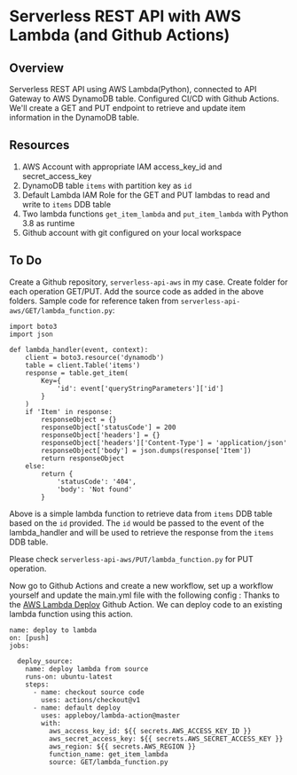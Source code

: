 # Serverless REST API with AWS Lambda (and Github Actions)

## Overview
Serverless REST API using AWS Lambda(Python), connected to API Gateway to AWS DynamoDB table. Configured CI/CD with Github Actions. We'll create a GET and PUT endpoint to retrieve and update item information in the DynamoDB table.

## Resources
1. AWS Account with appropriate IAM access_key_id and secret_access_key
2. DynamoDB table `items` with partition key as `id`
3. Default Lambda IAM Role for the GET and PUT lambdas to read and write to `items` DDB table
4. Two lambda functions `get_item_lambda` and `put_item_lambda` with Python 3.8 as runtime
5. Github account with git configured on your local workspace

## To Do
Create a Github repository, `serverless-api-aws` in my case. Create folder for each operation GET/PUT. Add the source code as added in the above folders. Sample code for reference taken from `serverless-api-aws/GET/lambda_function.py`: 
```
import boto3
import json

def lambda_handler(event, context):
    client = boto3.resource('dynamodb')
    table = client.Table('items')
    response = table.get_item(
        Key={
            'id': event['queryStringParameters']['id']
        }
    )
    if 'Item' in response:
        responseObject = {}
        responseObject['statusCode'] = 200
        responseObject['headers'] = {}
        responseObject['headers']['Content-Type'] = 'application/json'
        responseObject['body'] = json.dumps(response['Item'])
        return responseObject
    else:
        return {
            'statusCode': '404',
            'body': 'Not found'
        }
```
Above is a simple lambda function to retrieve data from `items` DDB table based on the `id` provided. The `id` would be passed to the event of the lambda_handler and will be used to retrieve the response from the `items` DDB table.

Please check `serverless-api-aws/PUT/lambda_function.py` for PUT operation.

Now go to Github Actions and create a new workflow, set up a workflow yourself and update the main.yml file with the following config : 
Thanks to the [AWS Lambda Deploy](https://github.com/marketplace/actions/aws-lambda-deploy) Github Action. We can deploy code to an existing lambda function using this action. 
```
name: deploy to lambda
on: [push]
jobs:

  deploy_source:
    name: deploy lambda from source
    runs-on: ubuntu-latest
    steps:
      - name: checkout source code
        uses: actions/checkout@v1
      - name: default deploy
        uses: appleboy/lambda-action@master
        with:
          aws_access_key_id: ${{ secrets.AWS_ACCESS_KEY_ID }}
          aws_secret_access_key: ${{ secrets.AWS_SECRET_ACCESS_KEY }}
          aws_region: ${{ secrets.AWS_REGION }}
          function_name: get_item_lambda
          source: GET/lambda_function.py
```



